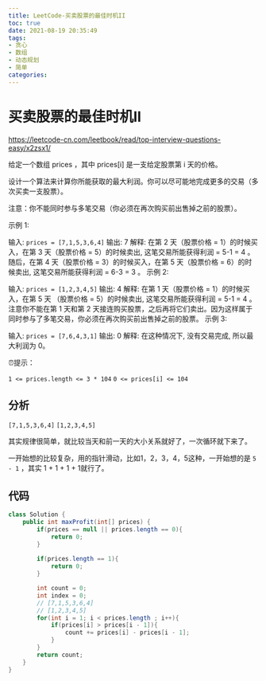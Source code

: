 ```yaml
---
title: LeetCode-买卖股票的最佳时机II
toc: true
date: 2021-08-19 20:35:49
tags:
- 贪心
- 数组
- 动态规划
- 简单
categories:
---
```


# 买卖股票的最佳时机II

https://leetcode-cn.com/leetbook/read/top-interview-questions-easy/x2zsx1/

给定一个数组 prices ，其中 prices[i] 是一支给定股票第 i 天的价格。

设计一个算法来计算你所能获取的最大利润。你可以尽可能地完成更多的交易（多次买卖一支股票）。

注意：你不能同时参与多笔交易（你必须在再次购买前出售掉之前的股票）。

 

示例 1:

输入: `prices = [7,1,5,3,6,4]`
输出: 7
解释: 在第 2 天（股票价格 = 1）的时候买入，在第 3 天（股票价格 = 5）的时候卖出, 这笔交易所能获得利润 = 5-1 = 4 。
     随后，在第 4 天（股票价格 = 3）的时候买入，在第 5 天（股票价格 = 6）的时候卖出, 这笔交易所能获得利润 = 6-3 = 3 。
示例 2:

输入: `prices = [1,2,3,4,5]`
输出: 4
解释: 在第 1 天（股票价格 = 1）的时候买入，在第 5 天 （股票价格 = 5）的时候卖出, 这笔交易所能获得利润 = 5-1 = 4 。
     注意你不能在第 1 天和第 2 天接连购买股票，之后再将它们卖出。因为这样属于同时参与了多笔交易，你必须在再次购买前出售掉之前的股票。
示例 3:

输入: `prices = [7,6,4,3,1]`
输出: 0
解释: 在这种情况下, 没有交易完成, 所以最大利润为 0。


⏰提示：

`1 <= prices.length <= 3 * 104`
`0 <= prices[i] <= 104`





## 分析

`[7,1,5,3,6,4]`
`[1,2,3,4,5]`

其实规律很简单，就比较当天和前一天的大小关系就好了，一次循环就下来了。

一开始想的比较复杂，用的指针滑动，比如1，2，3，4，5这种，一开始想的是 `5 - 1` ，其实 1 + 1 + 1 + 1就行了。



## 代码

```java
class Solution {
    public int maxProfit(int[] prices) {
        if(prices == null || prices.length == 0){
            return 0;
        }
        
        if(prices.length == 1){
            return 0;
        }

        int count = 0;
        int index = 0;
        // [7,1,5,3,6,4]
        // [1,2,3,4,5]
        for(int i = 1; i < prices.length ; i++){
            if(prices[i] > prices[i - 1]){
                count += prices[i] - prices[i - 1];
            }        
        }
        return count;
    }
}
```

